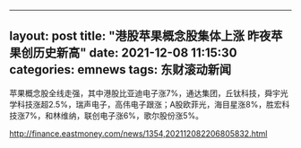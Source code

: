 
---
layout: post
title: "港股苹果概念股集体上涨 昨夜苹果创历史新高"
date: 2021-12-08 11:15:30
categories: emnews
tags: 东财滚动新闻
---

苹果概念股全线走强，其中港股比亚迪电子涨7%，通达集团，丘钛科技，舜宇光学科技涨超2.5%，瑞声电子，高伟电子跟涨；A股欧菲光，海目星涨8%，胜宏科技涨7%，和林维纳，联创电子涨6%，歌尔股份涨5%。

<http://finance.eastmoney.com/news/1354,202112082206805832.html>